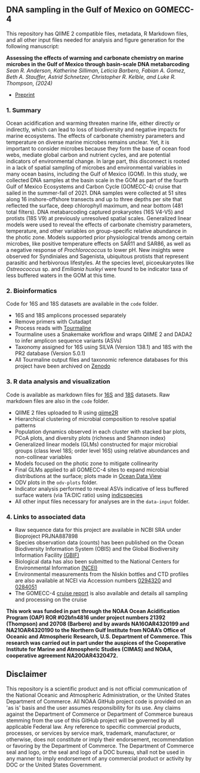 ## DNA sampling in the Gulf of Mexico on GOMECC-4

This repository has QIIME 2 compatible files, metadata, R Markdown files, and all other input files needed for analysis and figure generation for the following manuscript:

**Assessing the effects of warming and carbonate chemistry on marine microbes in the Gulf of Mexico through basin-scale DNA metabarcoding**<br/>
*Sean R. Anderson, Katherine Silliman, Leticia Barbero, Fabian A. Gomez, Beth A. Stauffer, Astrid Schnetzer, Christopher R. Kelble, and Luke R. Thompson, (2024)*

* [Preprint](https://www.biorxiv.org/content/10.1101/2024.07.30.605667v1)

### 1. Summary
Ocean acidification and warming threaten marine life, either directly or indirectly, which can lead to loss of biodiversity and negative impacts for marine ecosystems. The effects of carbonate chemistry parameters and temperature on diverse marine microbes remains unclear. Yet, it is important to consider microbes because they form the base of ocean food webs, mediate global carbon and nutrient cycles, and are potential indicators of environmental change. In large part, this disconnect is rooted in a lack of spatial sampling of microbes and environmental variables in many ocean basins, including the Gulf of Mexico (GOM). In this study, we collected DNA samples at the basin scale in the GOM as part of the fourth Gulf of Mexico Ecosystems and Carbon Cycle (GOMECC-4) cruise that sailed in the summer-fall of 2021. DNA samples were collected at 51 sites along 16 inshore-offshore transects and up to three depths per site that reflected the surface, deep chlorophyll maximum, and near bottom (481 total filters). DNA metabarcoding captured prokaryotes (16S V4-V5) and protists (18S V9) at previously unresolved spatial scales. Generalized linear models were used to reveal the effects of carbonate chemistry parameters, temperature, and other variables on group-specific relative abundance in the photic zone. Models supported prior physiological trends among certain microbes, like positive temperature effects on SAR11 and SAR86, as well as a negative response of *Prochlorococcus* to lower pH. New insights were observed for Syndiniales and Sagenista, ubiquitous protists that represent parasitic and herbivorous lifestyles. At the species level, picoeukaryotes like *Ostreococcus* sp. and *Emiliania huxleyi* were found to be indicator taxa of less buffered waters in the GOM at this time.

### 2. Bioinformatics
Code for 16S and 18S datasets are available in the `code` folder.
* 16S and 18S amplicons processed separately
* Remove primers with Cutadapt
* Process reads with [Tourmaline](https://github.com/aomlomics/tourmaline)
* Tourmaline uses a Snakemake workflow and wraps QIIME 2 and DADA2 to infer amplicon sequence variants (ASVs)
* Taxonomy assigned for 16S using SILVA (Version 138.1) and 18S with the PR2 database (Version 5.0.1)
* All Tourmaline output files and taxonomic reference databases for this project have been archived on [Zenodo](https://zenodo.org/records/13102580)

### 3. R data analysis and visualization
Code is available as markdown files for [16S](https://aomlomics.github.io/gomecc/GOMECC4_16S.html) and [18S](https://aomlomics.github.io/gomecc/GOMECC4_18S.html) datasets. Raw markdown files are also in the `code` folder.
* QIIME 2 files uploaded to R using [qiime2R](https://github.com/jbisanz/qiime2R)
* Hierarchical clustering of microbial composition to resolve spatial patterns
* Population dynamics observed in each cluster with stacked bar plots, PCoA plots, and diversity plots (richness and Shannon index)
* Generalized linear models (GLMs) constructed for major microbial groups (class level 18S; order level 16S) using relative abundances and non-collinear variables
* Models focused on the photic zone to mitigate collinearity
* Final GLMs applied to all GOMECC-4 sites to expand microbial distributions at the surface; plots made in [Ocean Data View](https://odv.awi.de/)
* ODV plots in the `odv-plots` folder.
* Indicator analysis performed to reveal ASVs indicative of less buffered surface waters (via TA:DIC ratio) using [indicspecies](https://emf-creaf.github.io/indicspecies/)
* All other input files necessary for analyses are in the `data-input` folder.

### 4. Links to associated data
* Raw sequence data for this project are available in NCBI SRA under Bioproject PRJNA887898
* Species observation data (counts) has been published on the Ocean Biodiversity Information System (OBIS) and the Global Biodiversity Information Facility [(GBIF)](https://www.gbif.org/dataset/9012def0-bd87-48a0-ac9e-e0e78dd37689)
* Biological data has also been submitted to the National Centers for Environmental Information [(NCEI)](https://www.ncei.noaa.gov/archive/accession/0250940/data/0-data/noaa-aoml-gomecc)
* Environmental measurements from the Niskin bottles and CTD profiles are also available at NCEI via Accession numbers [0294320](https://doi.org/10.25921/4twf-pp50) and [0284051](https://doi.org/10.25921/04h7-gv36)
* The GOMECC-4 [cruise report](https://doi.org/10.25923/rwx5-s713) is also available and details all sampling and processing on the cruise

**This work was funded in part through the NOAA Ocean Acidification Program (OAP) ROR #02bfn4816 under project numbers 21392 (Thompson) and 20708 (Barbero) and by awards NA16OAR4320199 and NA21OAR4320190 to the Northern Gulf Institute from NOAA’s Office of Oceanic and Atmospheric Research, U.S. Department of Commerce. This research was carried out in part under the auspices of the Cooperative Institute for Marine and Atmospheric Studies (CIMAS) and NOAA, cooperative agreement NA20OAR4320472.**

## Disclaimer  
This repository is a scientific product and is not official communication of the National Oceanic and Atmospheric Administration, or the United States Department of Commerce. All NOAA GitHub project code is provided on an 'as is' basis and the user assumes responsibility for its use. Any claims against the Department of Commerce or Department of Commerce bureaus stemming from the use of this GitHub project will be governed by all applicable Federal law. Any reference to specific commercial products, processes, or services by service mark, trademark, manufacturer, or otherwise, does not constitute or imply their endorsement, recommendation or favoring by the Department of Commerce. The Department of Commerce seal and logo, or the seal and logo of a DOC bureau, shall not be used in any manner to imply endorsement of any commercial product or activity by DOC or the United States Government.
